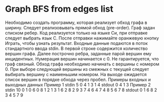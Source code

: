 # Graph BFS from edges list
Необходимо создать программу, которая реализует обход графа в ширину. Следует реализовывать
прямой обход (pre-order). Граф задан списком ребер.
Код реализуется только на языке Си, при отправке следует выбрать язык С.
После отправки нажимайте оранжевую кнопку Играть, чтобы узнать результат.
Входные данные подаются в поток стандартного ввода stdin. В первой строке содержится
количество вершин графа. Далее построчно ребра, заданные парой вершин ему инцидентных.
Нумерация вершин начинается с 0. Не гарантируется, что граф связный.
Обход графа необходимо начинать с вершины с номером 0.
При выборе следующей вершины из смежных с текущей следует выбирать вершину с наименьшим
номером.
На выходе ожидается список вершин в порядке обхода через пробел.
Примеры входных и выходных данных
Пример 1
stdin
5
0 4
1 3
1 4
stdout
0 4 1 3 
Пример 2
stdin
10
0 1
0 6
0 8
1 2
1 3
1 6
2 8
2 9
3 7
4 6
4 7
4 8
5 6
7 8
stdout
0 1 6 8 2 3 4 5 7 9